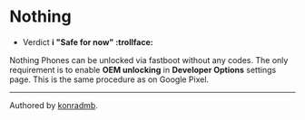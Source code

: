 # Nothing

* Verdict **ℹ️ "Safe for now" :trollface:**

Nothing Phones can be unlocked via fastboot without any codes. The only requirement is 
to enable **OEM unlocking** in **Developer Options** settings page. This is the same procedure as on Google Pixel.

***
Authored by [konradmb](https://github.com/konradmb).